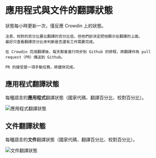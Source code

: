 # 應用程式與文件的翻譯狀態

狀態每小時更新一次，僅反應 Crowdin 上的狀態。

```{tip}
注意，校對的百分比要比翻譯的百分比低，但他們卻決定把他顯示在翻譯的上面。
最好只查看翻譯百分比來判斷是否還有工作需要完成。
```

```{admonition} needed time for final publication
在 Crowdin 完成翻譯後，每天都會進行同步到 Github 的排程，將翻譯作為 pull request（PR）傳送到 Github。

PR 的接受是一項手動任務，將儘快完成。
```

## 應用程式翻譯狀態

每種語言的**應用程式**翻譯狀態（國家代碼、翻譯百分比、校對百分比）。

![應用程式翻譯狀態](https://badges.awesome-crowdin.com/translation-13588158-309752.png)

## 文件翻譯狀態

每種語言的**文件**翻譯狀態（國家代碼、翻譯百分比、校對百分比）。

![文件翻譯狀態](https://badges.awesome-crowdin.com/translation-13588158-310610.png)
